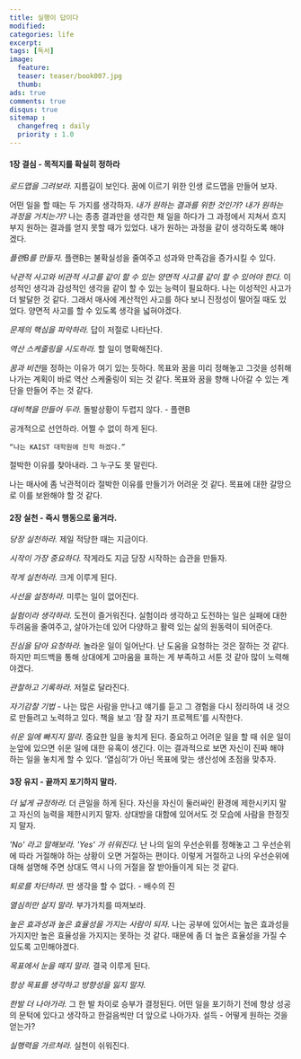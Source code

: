 ```yaml
---
title: 실행이 답이다
modified:
categories: life
excerpt:
tags: [독서]
image:
  feature:
  teaser: teaser/book007.jpg
  thumb:
ads: true
comments: true
disqus: true
sitemap :
  changefreq : daily
  priority : 1.0
---
```


#### 1장 결심 - 목적지를 확실히 정하라


*로드맵을 그려보라.* 지름길이 보인다.
꿈에 이르기 위한 인생 로드맵을 만들어 보자.

어떤 일을 할 때는 두 가지를 생각하자. *내가 원하는 결과를 위한 것인가? 내가 원하는 과정을 거치는가?* 나는 종종 결과만을 생각한 채 일을 하다가 그 과정에서 지쳐서 흐지부지 원하는 결과를 얻지 못할 때가 있었다. 내가 원하는 과정을 같이 생각하도록 해야 겠다.

*플랜B를 만들자.* 플랜B는 불확실성을 줄여주고 성과와 만족감을 증가시킬 수 있다.

*낙관적 사고와 비관적 사고를 같이 할 수 있는 양면적 사고를 같이 할 수 있어야 한다.* 이성적인 생각과 감성적인 생각을 같이 할 수 있는 능력이 필요하다. 나는 이성적인 사고가 더 발달한 것 같다. 그래서 매사에 계산적인 사고를 하다 보니 진정성이 떨어질 때도 있었다. 양면적 사고를 할 수 있도록 생각을 넓혀야겠다.

*문제의 핵심을 파악하라.* 답이 저절로 나타난다.

*역산 스케줄링을 시도하라.* 할 일이 명확해진다.

*꿈과 비전*을 정하는 이유가 여기 있는 듯하다. 목표와 꿈을 미리 정해놓고 그것을 성취해 나가는 계획이 바로 역산 스케줄링이 되는 것 같다. 목표와 꿈을 향해 나아갈 수 있는 계단을 만들어 주는 것 같다.

*대비책을 만들어 두라.* 돌발상황이 두렵지 않다. - 플랜B

공개적으로 선언하라. 어쩔 수 없이 하게 된다.

```
“나는 KAIST 대학원에 진학 하겠다.”
```

절박한 이유를 찾아내라. 그 누구도 못 말린다.

나는 매사에 좀 낙관적이라 절박한 이유를 만들기가 어려운 것 같다. 목표에 대한 갈망으로 이를 보완해야 할 것 같다.

 
#### 2장 실천 - 즉시 행동으로 옮겨라.

*당장 실천하라.* 제일 적당한 때는 지금이다.

*시작이 가장 중요하다.* 작게라도 지금 당장 시작하는 습관을 만들자.

*작게 실천하라.* 크게 이루게 된다.

*사선을 설정하라.* 미루는 일이 없어진다.

*실험이라 생각하라.* 도전이 즐거워진다.
실험이라 생각하고 도전하는 일은 실패에 대한 두려움을 줄여주고, 살아가는데 있어 다양하고 활력 있는 삶의 원동력이 되어준다.

*진심을 담아 요청하라.* 놀라운 일이 일어난다.
난 도움을 요청하는 것은 잘하는 것 같다. 하지만 피드백을 통해 상대에게 고마움을 표하는 게 부족하고 서툰 것 같아 많이 노력해야겠다.

*관찰하고 기록하라.* 저절로 달라진다.

*자기감찰 기법* - 나는 많은 사람을 만나고 얘기를 듣고 그 경험을 다시 정리하여 내 것으로 만들려고 노력하고 있다. 책을 보고 ‘잠 잘 자기 프로젝트’를 시작한다.

*쉬운 일에 빠지지 말라.* 중요한 일을 놓치게 된다.
중요하고 어려운 일을 할 때 쉬운 일이 눈앞에 있으면 쉬운 일에 대한 유혹이 생긴다. 이는 결과적으로 보면 자신이 진짜 해야 하는 일을 놓치게 할 수 있다. ‘열심히’가 아닌 목표에 맞는 생산성에 초점을 맞추자.


#### 3장 유지 - 끝까지 포기하지 말라.

*더 넓게 규정하라.* 더 큰일을 하게 된다.
자신을 자신이 둘러싸인 환경에 제한시키지 말고 자신의 능력을 제한시키지 말자. 상대방을 대함에 있어서도 것 모습에 사람을 한정짓지 말자.

*'No' 라고 말해보라. 'Yes' 가 쉬워진다.*
난 나의 일의 우선순위를 정해놓고 그 우선순위에 따라 거절해야 하는 상황이 오면 거절하는 편이다. 이렇게 거절하고 나의 우선순위에 대해 설명해 주면 상대도 역시 나의 거절을 잘 받아들이게 되는 것 같다.

*퇴로를 차단하라.* 딴 생각을 할 수 없다. - 배수의 진

*열심히만 살지 말라.* 부가가치를 따져보라.

*높은 효과성과 높은 효율성을 가지는 사람이 되자.* 나는 공부에 있어서는 높은 효과성을 가지지만 높은 효율성을 가지지는 못하는 것 같다. 때문에 좀 더 높은 효율성을 가질 수 있도록 고민해야겠다.

*목표에서 눈을 떼지 말라.* 결국 이루게 된다.

*항상 목표를 생각하고 방향성을 잃지 말자.*

*한발 더 나아가라.* 그 한 발 차이로 승부가 결정된다.
어떤 일을 포기하기 전에 항상 성공의 문턱에 있다고 생각하고 한걸음씩만 더 앞으로 나아가자. 설득 - 어떻게 원하는 것을 얻는가?

*실행력을 가르쳐라.* 실천이 쉬워진다.